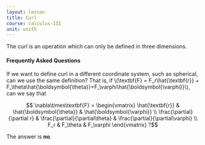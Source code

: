 ```yaml
---
layout: lesson
title: Curl
course: calculus-III
unit: unit5
---
```


The curl is an operation which can only be defined in three dimensions. 


#### Frequently Asked Questions

If we want to define curl in a different coordinate system, such as spherical, can we use the same definition? That is, if \\(\textbf{F} = F_r\hat{\textbf{r}} + F_\theta\hat{\boldsymbol{\theta}}+F_\varphi\hat{\boldsymbol{\varphi}}\\), can we say that

$$ \nabla\times\textbf{F} = \begin{vmatrix} \hat{\textbf{r}} & \hat{\boldsymbol{\theta}} & \hat{\boldsymbol{\varphi}} \\  \frac{\partial}{\partial r} & \frac{\partial}{\partial\theta} & \frac{\partial}{\partial\varphi} \\ F_r & F_\theta & F_\varphi \end{vmatrix} ?$$

The answer is **no**. 